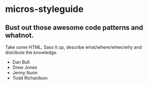 # micros-styleguide
## Bust out those awesome code patterns and whatnot.

Take some HTML, Sass it up, describe what/where/when/why and distribute the knowledge.

- Dan Bull
- Drew Jones
- Jenny Nunn
- Todd Richardson